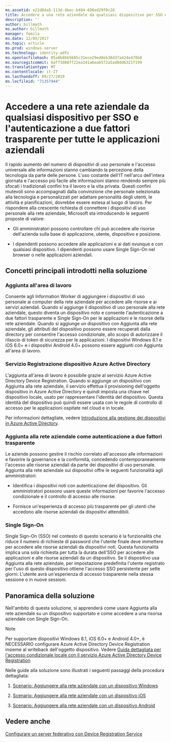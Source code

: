 ```yaml
---
ms.assetid: e22d84a5-113d-4bec-b484-036ed29f0c28
title: Accedere a una rete aziendale da qualsiasi dispositivo per SSO e l'autenticazione a due fattori trasparente per tutte le applicazioni aziendali
description: ''
author: billmath
ms.author: billmath
manager: femila
ms.date: 12/05/2017
ms.topic: article
ms.prod: windows-server
ms.technology: identity-adfs
ms.openlocfilehash: 05a8b8bb5685c31ece29ed8eb38d37a424e478b8
ms.sourcegitcommit: 6aff3d88ff22ea141a6ea6572a5ad8dd6321f199
ms.translationtype: MT
ms.contentlocale: it-IT
ms.lasthandoff: 09/27/2019
ms.locfileid: "71357944"
---
```

# <a name="join-to-workplace-from-any-device-for-sso-and-seamless-second-factor-authentication-across-company-applications"></a>Accedere a una rete aziendale da qualsiasi dispositivo per SSO e l'autenticazione a due fattori trasparente per tutte le applicazioni aziendali



Il rapido aumento del numero di dispositivi di uso personale e l'accesso universale alle informazioni stanno cambiando la percezione della tecnologia da parte delle persone. L'uso costante dell'IT nell'arco dell'intera giornata e l'accesso più facile alle informazioni stanno rendendo sempre più sfocati i tradizionali confini tra il lavoro e la vita privata. Questi confini mutevoli sono accompagnati dalla convinzione che personale selezionata alla tecnologia e personalizzati per adattare personalità degli utenti, le attività e pianificazioni, dovrebbe essere estesa al luogo di lavoro. Per rispondere alla crescente richiesta di connettere i dispositivi di uso personale alla rete aziendale, Microsoft sta introducendo le seguenti proposte di valore:

-   Gli amministratori possono controllare chi può accedere alle risorse dell'azienda sulla base di applicazione, utente, dispositivo e posizione.

-   I dipendenti possono accedere alle applicazioni e ai dati ovunque e con qualsiasi dispositivo. I dipendenti possono usare Single Sign-On nel browser o nelle applicazioni aziendali.

## <a name="key-concepts-introduced-in-the-solution"></a>Concetti principali introdotti nella soluzione

### <a name="workplace-join"></a>Aggiunta all'area di lavoro
Consente agli Information Worker di aggiungere i dispositivi di uso personale ai computer della rete aziendale per accedere alle risorse e ai servizi aziendali. Quando si aggiunge il dispositivo di uso personale alla rete aziendale, questo diventa un dispositivo noto e consente l'autenticazione a due fattori trasparente e Single Sign-On per le applicazioni e le risorse della rete aziendale. Quando si aggiunge un dispositivo con Aggiunta alla rete aziendale, gli attributi del dispositivo possono essere recuperati dalla directory per consentire l'accesso condizionale, allo scopo di autorizzare il rilascio di token di sicurezza per le applicazioni. I dispositivi Windows 8.1 e iOS 6.0+ e i dispositivi Android 4.0+ possono essere aggiunti con Aggiunta all'area di lavoro.

### <a name="BKMK_DRS"></a>Servizio Registrazione dispositivo Azure Active Directory
L'aggiunta all'area di lavoro è possibile grazie al servizio Azure Active Directory Device Registration. Quando si aggiunge un dispositivo con Aggiunta alla rete aziendale, il servizio effettua il provisioning dell'oggetto dispositivo in Azure Active Directory e quindi imposta una chiave nel dispositivo locale, usato per rappresentare l'identità del dispositivo. Questa identità del dispositivo può quindi essere usata con le regole di controllo di accesso per le applicazioni ospitate nel cloud e in locale.

Per informazioni dettagliate, vedere [Introduzione alla gestione dei dispositivi in Azure Active Directory](https://docs.microsoft.com/azure/active-directory/device-management-introduction).

### <a name="workplace-join-as-a-seamless-second-factor-authentication"></a>Aggiunta alla rete aziendale come autenticazione a due fattori trasparente
Le aziende possono gestire il rischio correlato all'accesso alle informazioni e favorire la governance e la conformità, concedendo contemporaneamente l'accesso alle risorse aziendali da parte dei dispositivi di uso personale. Aggiunta alla rete aziendale sui dispositivi offre le seguenti funzionalità agli amministratori:

-   Identifica i dispositivi noti con autenticazione del dispositivo. Gli amministratori possono usare queste informazioni per favorire l'accesso condizionale e il controllo di accesso alle risorse.

-   Fornisce un'esperienza di accesso più trasparente per gli utenti che accedono alle risorse aziendali da dispositivi attendibili.

### <a name="single-sign-on"></a>Single Sign-On
Single Sign-On (SSO) nel contesto di questo scenario è la funzionalità che riduce il numero di richieste di password che l'utente finale deve immettere per accedere alle risorse aziendali da dispositivi noti. Questa funzionalità implica una sola richiesta per tutta la durata dell'SSO per accedere alle applicazioni e alle risorse aziendali da un dispositivo. Se il dispositivo usa Aggiunta alla rete aziendale, per impostazione predefinita l'utente registrato per l'uso di questo dispositivo ottiene l'accesso SSO persistente per sette giorni. L'utente avrà un'esperienza di accesso trasparente nella stessa sessione o in nuove sessioni.

## <a name="solution-overview"></a>Panoramica della soluzione
Nell'ambito di questa soluzione, si apprenderà come usare Aggiunta alla rete aziendale su un dispositivo supportato e come accedere a una risorsa aziendale con Single Sign-On.

> [!NOTE]
> Per supportare dispositivi Windows 8.1, iOS 6.0+ e Android 4.0+, è NECESSARIO configurare Azure Active Directory Device Registration insieme al writeback dell'oggetto dispositivo. Vedere [Guida dettagliata per l'accesso condizionale locale con il servizio Azure Active Directory Device Registration](https://msdn.microsoft.com/library/azure/dn788908.aspx)

Nelle guide alla soluzione sono illustrati i seguenti passaggi della procedura dettagliata:

1.  [Scenario: Aggiungere alla rete aziendale con un dispositivo Windows](../../ad-fs/operations/Walkthrough--Workplace-Join-with-a-Windows-Device.md)

2.  [Scenario: Aggiungere alla rete aziendale con un dispositivo iOS](../../ad-fs/operations/Walkthrough--Workplace-Join-with-an-iOS-Device.md)

3.  [Scenario: Aggiungere alla rete aziendale con un dispositivo Android](../../ad-fs/operations/walkthrough--workplace-join-to-an-android-device.md)

## <a name="see-also"></a>Vedere anche
[Configurare un server federativo con Device Registration Service](../deployment/configure-a-federation-server-with-device-registration-service.md)




